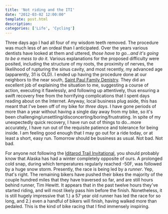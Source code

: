 ```yaml
---
title: 'Not riding and the ITI'
date: "2012-03-02 12:00:00"
template: post.html
description: 
categories: ['Life', 'Cycling']
---
```


Three days ago I had all four of my wisdom teeth removed. The procedure was much less of an ordeal than I anticipated. Over the years various dentists have looked at them and uttered, *those have to go...and it's going to be a mess to do it.* Various explanations for the proposed difficulty were posited, including the structure of my roots, the proximity of nerves, the likelihood of rupturing the sinus cavity, and most recently, my advanced age (apparently, 31 is OLD). I ended up having the procedure done at our neighbors to the near south, [Saint Paul Family Denistry][1]. They did an excellent job of explaining the situation to me, suggesting a course of action, executing it flawlessly, and following up attentively, thus ensuring a swift recovery free from the horrifying complications that I spent days reading about on the Internet. Anyway, local business plug aside, this has meant that I've been off of my bike for *three days*. I have gone periods of more than a year without having a single day away from my bike, so it's been challenging/unsettling/disconcerting/boring/frustrating. In spite of my unexpectedly quick recovery, I have run out of things to do...more accurately, I have run out of the requisite patience and tolerance for being inside. I am feeling good enough that I may go out for a ride today, or at least a short, easy run. Tomorrow should be business as usual. Not bad. Not bad.  
  
For anyone not following the [Iditarod Trail Invitational][2], you should probably know that Alaska has had a winter completely opposite of ours. A prolonged cold snap, during which temperatures regularly reached -50F, was followed by a huge snow storm. Presently, the race is being led by a *runner*. Yep, that's right. The remaining bikers have pushed their bikes the majority of the couple hundred miles that they have traversed so far, and are still hours behind runner, Tim Hewitt. It appears that in the past twelve hours they've started riding, and will most likely pass him before the finish. Nonetheless, it is still hugely impressive that 1.) a 57 year old runner has led the race for so long, and 2.) even a handful of bikers will finish, having walked more than pedaled. This is the kind of bike racing that I find immensely inspiring.

 [1]: http://www.stpaulfamilydentistry.com/
 [2]: http://alaskaultrasport.com/